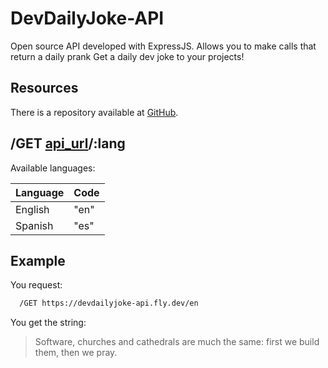 # DevDailyJoke-API

Open source API developed with ExpressJS. Allows you to make calls that return a daily prank
Get a daily dev joke to your projects!

## Resources

There is a repository available at  [GitHub](https://github.com/GwerhDev/DevDailyJoke-API).

## /GET [api_url](https://devdailyjoke-api.fly.dev)/:lang

Available languages:

|   Language    | Code |
| ------------- | ---- |
| English       | "en" |
| Spanish       | "es" |

## Example

You request:
```bash
  /GET https://devdailyjoke-api.fly.dev/en
```

You get the string:
> Software, churches and cathedrals are much the same: first we build them, then we pray.

